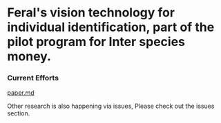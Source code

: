 # Feral's vision technology for individual identification, part of the pilot program for Inter species money. 

### Current Efforts
[paper.md](https://github.com/cia-labs/vision-tech/blob/main/paper.md)

Other research is also happening via issues, Please check out the issues section. 
